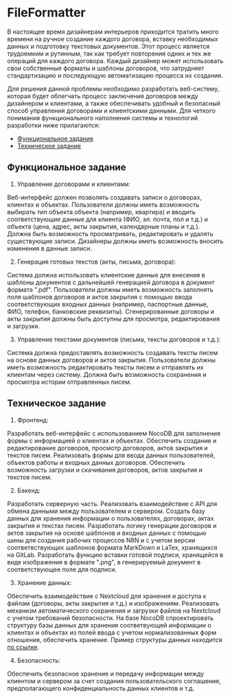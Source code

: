 # FileFormatter

В настоящее время дизайнерам интерьеров приходится тратить много времени на ручное создание каждого договора, вставку необходимых данных и подготовку текстовых документов. Этот процесс является трудоемким и рутинным, так как требует повторения одних и тех же операций для каждого договора. Каждый дизайнер может использовать свои собственные форматы и шаблоны договоров, что затрудняет стандартизацию и последующую автоматизацию процесса их создания.

Для решения данной проблемы необходимо разработать веб-систему, которая будет облегчать процесс заключения договоров между дизайнером и клиентами, а также обеспечивать удобный и безопасный способ управления договорами и клиентскими данными. Для четкого понимания функционального наполнения системы и технологий разработки ниже прилагаются: 

* [Функциональное задание](#функциональное-задание)
* [Техническое задание](#техническое-задание)

## Функциональное задание

1. Управление договорами и клиентами:

Веб-интерфейс должен позволять создавать записи о договорах, клиентах и объектах.
Пользователи должны иметь возможность выбирать тип объекта объекта (например, квартира) и вводить соответствующие данные для клиента (ФИО, эл. почта, пол и т.д.) и объекта (цена, адрес, акты закрытия, календарные планы и т.д.).
Должна быть возможность просматривать, редактировать и удалять существующие записи.
Дизайнеры должны иметь возможность вносить изменения в данные записи.

2. Генерация готовых текстов (акты, письма, договора):

Система должна использовать клиентские данные для внесения в шаблоны документов с дальнейшей генерацией договора в документ формата ".pdf".
Пользователи должны иметь возможность заполнять поля шаблонов договоров и актов закрытия с помощью ввода соответствующих входных данных (например, паспортные данные, ФИО, телефон, банковские реквизиты).
Сгенерированные договоры и акты закрытия должны быть доступны для просмотра, редактирования и загрузки.

3. Управление текстами документов (письма, тексты договоров и т.д.):

Система должна предоставлять возможность создавать тексты писем на основе данных договоров и актов закрытия.
Пользователи должны иметь возможность редактировать тексты писем и отправлять их клиентам через систему.
Должна быть возможность сохранения и просмотра истории отправленных писем.


## Техническое задание

1. Фронтенд:

Разработать веб-интерфейс с использованием NocoDB для заполнения формы с информацией о клиентах и объектах.
Обеспечить создание и редактирование договоров, просмотр договоров, актов закрытия и текстов писем.
Реализовать формы для ввода данных пользователей, объектов работы и входных данных договоров.
Обеспечить возможность загрузки и скачивания договоров, актов закрытия и текстов писем.

2. Бэкенд: 

Разработать серверную часть.
Реализовать взаимодействие с API для обмена данными между пользователем и сервером.
Создать базу данных для хранения информации о пользователях, договорах, актах закрытия и текстах писем.
Разработать логику генерации договоров и актов закрытия на основе шаблонов и входных данных с помощью шины для создания рабочих процессов N8N и с учетом версии соответвствующих шаблонов формата MarkDown и LaTex, хранящихся на GitLab.
Разработать функцию вставки готовой подписи, хранящейся в виде изображения в формате ".png", в генерируемый документ в соответствующее поле для подписи.

3. Хранение данных:

Обеспечить взаимодействие с Nextcloud для хранения и доступа к файлам (договоры, акты закрытия и т.д.) и изображениям.
Реализовать механизм автоматического сохранения и загрузки файлов на Nextcloud с учетом требований безопасности.
На базе NocoDB спроектировать структуру базы данных для хранения соответвующей информации о клиентах и объектах из полей ввода с учетом нормализованных форм отношения, обеспечить хранение. Пример структуры данных находится [по ссылке](https://docs.google.com/spreadsheets/d/1FhZs1RxUTdo9KgK4eRTbrZJkKmiv1ncx-Pp_n-4FeJc/edit?usp=sharing).

4. Безопасность:

Обеспечить безопасное хранение и передачу информации между клиентом и сервером за счет создания пользовательского соглашения, предполагающего конфиденциальность данных клиентов и т.д.
